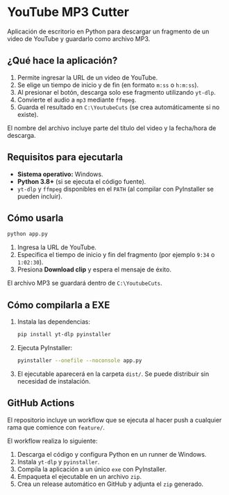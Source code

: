 # YouTube MP3 Cutter

Aplicación de escritorio en Python para descargar un fragmento de un video de YouTube y guardarlo como archivo MP3.

## ¿Qué hace la aplicación?

1. Permite ingresar la URL de un video de YouTube.
2. Se elige un tiempo de inicio y de fin (en formato `m:ss` o `h:m:ss`).
3. Al presionar el botón, descarga solo ese fragmento utilizando `yt-dlp`.
4. Convierte el audio a `mp3` mediante `ffmpeg`.
5. Guarda el resultado en `C:\YoutubeCuts` (se crea automáticamente si no existe).

El nombre del archivo incluye parte del título del video y la fecha/hora de descarga.

## Requisitos para ejecutarla

- **Sistema operativo:** Windows.
- **Python 3.8+** (si se ejecuta el código fuente).
- `yt-dlp` y `ffmpeg` disponibles en el `PATH` (al compilar con PyInstaller se pueden incluir).

## Cómo usarla

```bash
python app.py
```

1. Ingresa la URL de YouTube.
2. Especifica el tiempo de inicio y fin del fragmento (por ejemplo `9:34` o `1:02:30`).
3. Presiona **Download clip** y espera el mensaje de éxito.

El archivo MP3 se guardará dentro de `C:\YoutubeCuts`.

## Cómo compilarla a EXE

1. Instala las dependencias:
   ```bash
   pip install yt-dlp pyinstaller
   ```
2. Ejecuta PyInstaller:
   ```bash
   pyinstaller --onefile --noconsole app.py
   ```
3. El ejecutable aparecerá en la carpeta `dist/`. Se puede distribuir sin necesidad de instalación.

## GitHub Actions

El repositorio incluye un workflow que se ejecuta al hacer push a cualquier rama que comience con `feature/`.

El workflow realiza lo siguiente:

1. Descarga el código y configura Python en un runner de Windows.
2. Instala `yt-dlp` y `pyinstaller`.
3. Compila la aplicación a un único `exe` con PyInstaller.
4. Empaqueta el ejecutable en un archivo `zip`.
5. Crea un release automático en GitHub y adjunta el `zip` generado.

